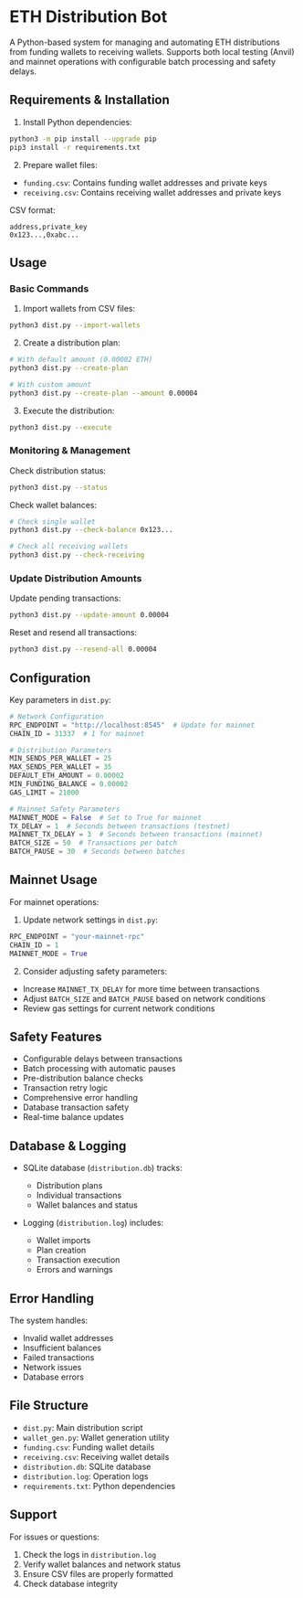 # ETH Distribution Bot

A Python-based system for managing and automating ETH distributions from funding wallets to receiving wallets. Supports both local testing (Anvil) and mainnet operations with configurable batch processing and safety delays.

## Requirements & Installation

1. Install Python dependencies:
```bash
python3 -m pip install --upgrade pip
pip3 install -r requirements.txt
```

2. Prepare wallet files:
- `funding.csv`: Contains funding wallet addresses and private keys
- `receiving.csv`: Contains receiving wallet addresses and private keys

CSV format:
```csv
address,private_key
0x123...,0xabc...
```

## Usage

### Basic Commands

1. Import wallets from CSV files:
```bash
python3 dist.py --import-wallets
```

2. Create a distribution plan:
```bash
# With default amount (0.00002 ETH)
python3 dist.py --create-plan

# With custom amount
python3 dist.py --create-plan --amount 0.00004
```

3. Execute the distribution:
```bash
python3 dist.py --execute
```

### Monitoring & Management

Check distribution status:
```bash
python3 dist.py --status
```

Check wallet balances:
```bash
# Check single wallet
python3 dist.py --check-balance 0x123...

# Check all receiving wallets
python3 dist.py --check-receiving
```

### Update Distribution Amounts

Update pending transactions:
```bash
python3 dist.py --update-amount 0.00004
```

Reset and resend all transactions:
```bash
python3 dist.py --resend-all 0.00004
```

## Configuration

Key parameters in `dist.py`:

```python
# Network Configuration
RPC_ENDPOINT = "http://localhost:8545"  # Update for mainnet
CHAIN_ID = 31337  # 1 for mainnet

# Distribution Parameters
MIN_SENDS_PER_WALLET = 25
MAX_SENDS_PER_WALLET = 35
DEFAULT_ETH_AMOUNT = 0.00002
MIN_FUNDING_BALANCE = 0.00002
GAS_LIMIT = 21000

# Mainnet Safety Parameters
MAINNET_MODE = False  # Set to True for mainnet
TX_DELAY = 1  # Seconds between transactions (testnet)
MAINNET_TX_DELAY = 3  # Seconds between transactions (mainnet)
BATCH_SIZE = 50  # Transactions per batch
BATCH_PAUSE = 30  # Seconds between batches
```

## Mainnet Usage

For mainnet operations:

1. Update network settings in `dist.py`:
```python
RPC_ENDPOINT = "your-mainnet-rpc"
CHAIN_ID = 1
MAINNET_MODE = True
```

2. Consider adjusting safety parameters:
- Increase `MAINNET_TX_DELAY` for more time between transactions
- Adjust `BATCH_SIZE` and `BATCH_PAUSE` based on network conditions
- Review gas settings for current network conditions

## Safety Features

- Configurable delays between transactions
- Batch processing with automatic pauses
- Pre-distribution balance checks
- Transaction retry logic
- Comprehensive error handling
- Database transaction safety
- Real-time balance updates

## Database & Logging

- SQLite database (`distribution.db`) tracks:
  - Distribution plans
  - Individual transactions
  - Wallet balances and status

- Logging (`distribution.log`) includes:
  - Wallet imports
  - Plan creation
  - Transaction execution
  - Errors and warnings

## Error Handling

The system handles:
- Invalid wallet addresses
- Insufficient balances
- Failed transactions
- Network issues
- Database errors

## File Structure

- `dist.py`: Main distribution script
- `wallet_gen.py`: Wallet generation utility
- `funding.csv`: Funding wallet details
- `receiving.csv`: Receiving wallet details
- `distribution.db`: SQLite database
- `distribution.log`: Operation logs
- `requirements.txt`: Python dependencies

## Support

For issues or questions:
1. Check the logs in `distribution.log`
2. Verify wallet balances and network status
3. Ensure CSV files are properly formatted
4. Check database integrity
